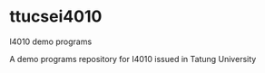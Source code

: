 ttucsei4010
===========

I4010 demo programs

A demo programs repository for I4010 issued in Tatung University
